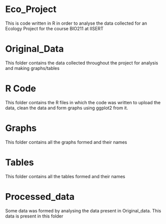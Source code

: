# Eco_Project
This is code written in R in order to analyse the data collected for an Ecology Project for the course BIO211 at IISERT 

# Original_Data
This folder contains the data collected throughout the project for analysis and making graphs/tables

# R Code
This folder contains the R files in which the code was written to upload the data, clean the data and form graphs using ggplot2 from it.

# Graphs
This folder contains all the graphs formed and their names

# Tables
This folder contains all the tables formed and their names

# Processed_data
Some data was formed by analysing the data present in Original_data. This data is present in this folder

